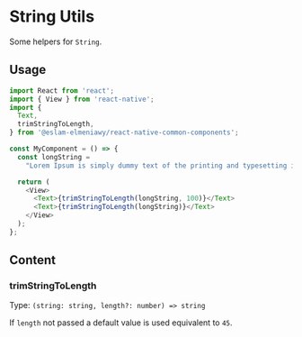 # String Utils

Some helpers for `String`.

## Usage

```js
import React from 'react';
import { View } from 'react-native';
import {
  Text,
  trimStringToLength,
} from '@eslam-elmeniawy/react-native-common-components';

const MyComponent = () => {
  const longString =
    "Lorem Ipsum is simply dummy text of the printing and typesetting industry. Lorem Ipsum has been the industry's standard dummy text ever since the 1500s, when an unknown printer took a galley of type and scrambled it to make a type specimen book. It has survived not only five centuries, but also the leap into electronic typesetting, remaining essentially unchanged. It was popularised in the 1960s with the release of Letraset sheets containing Lorem Ipsum passages, and more recently with desktop publishing software like Aldus PageMaker including versions of Lorem Ipsum.";

  return (
    <View>
      <Text>{trimStringToLength(longString, 100)}</Text>
      <Text>{trimStringToLength(longString)}</Text>
    </View>
  );
};
```

## Content

### trimStringToLength

Type: `(string: string, length?: number) => string`

If `length` not passed a default value is used equivalent to `45`.
